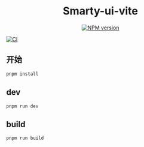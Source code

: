 <h1 align="center">Smarty-ui-vite</h1>

<p align="center">
  <a href="https://www.npmjs.com/package/saiyan-ui"><img src="https://img.shields.io/npm/v/saiyan-ui?color=c95f8b&amp;label=" alt="NPM version"></a></p>
  <a href="https://github.com/chenjing0823/samrty-ui-vite/actions/workflows/main.yml"><img src="https://github.com/chenjing0823/samrty-ui-vite/actions/workflows/main.yml/badge.svg?branch=main" alt="CI" style="max-width: 100%"></img>
  </a>
</p>

## 开始
```
pnpm install
```
## dev
```
pnpm run dev
```

## build
```
pnpm run build
```